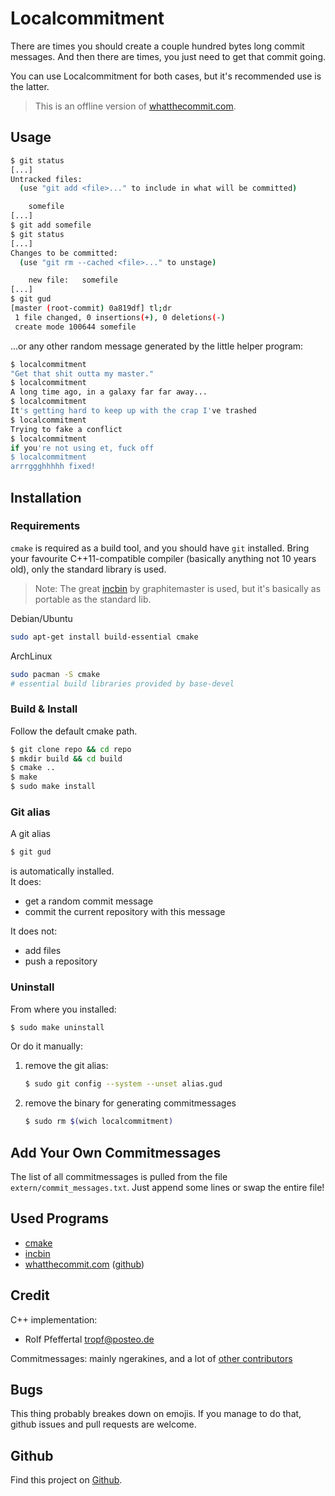 # Localcommitment
There are times you should create a couple hundred bytes long commit messages. And then there are times, you just need to get that commit going.

You can use Localcommitment for both cases, but it's recommended use is the latter.

> This is an offline version of [whatthecommit.com](http://whatthecommit.com/).

## Usage
```bash
$ git status
[...]
Untracked files:
  (use "git add <file>..." to include in what will be committed)

	somefile
[...]
$ git add somefile
$ git status
[...]
Changes to be committed:
  (use "git rm --cached <file>..." to unstage)

	new file:   somefile
[...]
$ git gud
[master (root-commit) 0a819df] tl;dr
 1 file changed, 0 insertions(+), 0 deletions(-)
 create mode 100644 somefile
```

...or any other random message generated by the little helper program:

```bash
$ localcommitment
"Get that shit outta my master."
$ localcommitment
A long time ago, in a galaxy far far away...
$ localcommitment
It's getting hard to keep up with the crap I've trashed
$ localcommitment
Trying to fake a conflict
$ localcommitment
if you're not using et, fuck off
$ localcommitment
arrrggghhhhh fixed!
```

## Installation
### Requirements
`cmake` is required as a build tool, and you should have `git` installed.
Bring your favourite C++11-compatible compiler (basically anything not 10 years old), only the standard library is used.

> Note: The great [incbin](https://github.com/graphitemaster/incbin) by graphitemaster is used, but it's basically as portable as the standard lib.

Debian/Ubuntu

```bash
sudo apt-get install build-essential cmake
```

ArchLinux

```bash
sudo pacman -S cmake
# essential build libraries provided by base-devel
```

### Build & Install
Follow the default cmake path.

```bash
$ git clone repo && cd repo
$ mkdir build && cd build
$ cmake ..
$ make
$ sudo make install
```

### Git alias
A git alias

```bash
$ git gud
```

is automatically installed.  
It does:

- get a random commit message
- commit the current repository with this message

It does not:

- add files
- push a repository

### Uninstall
From where you installed:

```bash
$ sudo make uninstall
```

Or do it manually:

1. remove the git alias:
    ```bash
    $ sudo git config --system --unset alias.gud
    ```
2. remove the binary for generating commitmessages
    ```bash
    $ sudo rm $(wich localcommitment)
    ```

## Add Your Own Commitmessages
The list of all commitmessages is pulled from the file `extern/commit_messages.txt`. Just append some lines or swap the entire file!

## Used Programs
- [cmake](https://cmake.org/)
- [incbin](https://github.com/graphitemaster/incbin)
- [whatthecommit.com](http://whatthecommit.com/) ([github](http://github.com/ngerakines/commitment))

## Credit
C++ implementation:

- Rolf Pfeffertal <tropf@posteo.de>

Commitmessages: mainly ngerakines, and a lot of [other contributors](https://github.com/ngerakines/commitment/blob/master/commit_messages.txt)

## Bugs
This thing probably breakes down on emojis. If you manage to do that, github issues and pull requests are welcome.

## Github
Find this project on [Github](https://).
